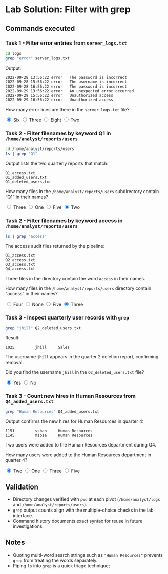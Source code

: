 ﻿# Lab Solution: Filter with grep

<!-- GitHub strips <style> tags. Using callouts/details instead for highlighting. -->
## Commands executed

### Task 1 - Filter error entries from `server_logs.txt`

```bash
cd logs
grep "error" server_logs.txt
```

Output:

```plaintext
2022-09-28 13:56:22 error   The password is incorrect
2022-09-28 15:56:22 error   The username is incorrect
2022-09-28 16:56:22 error   The password is incorrect
2022-09-29 13:56:22 error   An unexpected error occurred
2022-09-29 15:56:22 error   Unauthorized access
2022-09-29 16:56:22 error   Unauthorized access
```

<div class="mc-wrapper">
  <div class="mc-card">
    <div class="mc-rail" aria-hidden="true">
      <span class="mc-rail__dot"></span>
    </div>
    <div class="mc-content">
      <p class="mc-question">How many error lines are there in the <code>server_logs.txt</code> file?</p>
      <form class="mc-options">
        <label class="mc-option">
          <input type="radio" name="task1-errors" value="Six" checked />
          <span class="mc-option__radio"></span>
          <span class="mc-option__text">Six</span>
        </label>
        <label class="mc-option">
          <input type="radio" name="task1-errors" value="Three" />
          <span class="mc-option__radio"></span>
          <span class="mc-option__text">Three</span>
        </label>
        <label class="mc-option">
          <input type="radio" name="task1-errors" value="Eight" />
          <span class="mc-option__radio"></span>
          <span class="mc-option__text">Eight</span>
        </label>
        <label class="mc-option">
          <input type="radio" name="task1-errors" value="Two" />
          <span class="mc-option__radio"></span>
          <span class="mc-option__text">Two</span>
        </label>
      </form>
    </div>
  </div>
</div>



### Task 2 - Filter filenames by keyword Q1 in `/home/analyst/reports/users`

```bash
cd /home/analyst/reports/users
ls | grep "Q1"
```

Output lists the two quarterly reports that match:

```plaintext
Q1_access.txt
Q1_added_users.txt
Q1_deleted_users.txt
```

<div class="mc-wrapper">
  <div class="mc-card">
    <div class="mc-rail" aria-hidden="true">
      <span class="mc-rail__dot"></span>
    </div>
    <div class="mc-content">
      <p class="mc-question">How many files in the <code>/home/analyst/reports/users</code> subdirectory contain “Q1” in their names?</p>
      <form class="mc-options">
        <label class="mc-option">
          <input type="radio" name="task2-q1" value="Three" />
          <span class="mc-option__radio"></span>
          <span class="mc-option__text">Three</span>
        </label>
        <label class="mc-option">
          <input type="radio" name="task2-q1" value="One" />
          <span class="mc-option__radio"></span>
          <span class="mc-option__text">One</span>
        </label>
        <label class="mc-option">
          <input type="radio" name="task2-q1" value="Five" />
          <span class="mc-option__radio"></span>
          <span class="mc-option__text">Five</span>
        </label>
        <label class="mc-option">
          <input type="radio" name="task2-q1" value="Two" checked />
          <span class="mc-option__radio"></span>
          <span class="mc-option__text">Two</span>
        </label>
      </form>
  </div>
</div>

### Task 2 - Filter filenames by keyword access in `/home/analyst/reports/users`

```bash
ls | grep "access"
```

The access audit files returned by the pipeline:

```plaintext
Q1_access.txt
Q2_access.txt
Q3_access.txt
Q4_access.txt
```

Three files in the directory contain the word `access` in their names.

<div class="mc-wrapper">
  <div class="mc-card">
    <div class="mc-rail" aria-hidden="true">
      <span class="mc-rail__dot"></span>
    </div>
    <div class="mc-content">
      <p class="mc-question">How many files in the <code>/home/analyst/reports/users</code> directory contain “access” in their names?</p>
      <form class="mc-options">
        <label class="mc-option">
          <input type="radio" name="task2-access" value="Four" />
          <span class="mc-option__radio"></span>
          <span class="mc-option__text">Four</span>
        </label>
        <label class="mc-option">
          <input type="radio" name="task2-access" value="None" />
          <span class="mc-option__radio"></span>
          <span class="mc-option__text">None</span>
        </label>
        <label class="mc-option">
          <input type="radio" name="task2-access" value="Five" />
          <span class="mc-option__radio"></span>
          <span class="mc-option__text">Five</span>
        </label>
        <label class="mc-option">
          <input type="radio" name="task2-access" value="Three" checked />
          <span class="mc-option__radio"></span>
          <span class="mc-option__text">Three</span>
        </label>
      </form>
    </div>
  </div>
</div>

### Task 3 - Inspect quarterly user records with `grep`

```bash
grep "jhill" Q2_deleted_users.txt
```

Result:

```plaintext
1025         jhill     Sales
```

The username `jhill` appears in the quarter 2 deletion report, confirming removal.

<div class="mc-wrapper">
  <div class="mc-card">
    <div class="mc-rail" aria-hidden="true">
      <span class="mc-rail__dot"></span>
    </div>
    <div class="mc-content">
      <p class="mc-question">Did you find the username <code>jhill</code> in the <code>Q2_deleted_users.txt</code> file?</p>
      <form class="mc-options">
        <label class="mc-option">
          <input type="radio" name="task3-jhill" value="Yes" checked />
          <span class="mc-option__radio"></span>
          <span class="mc-option__text">Yes</span>
        </label>
        <label class="mc-option">
          <input type="radio" name="task3-jhill" value="No" />
          <span class="mc-option__radio"></span>
          <span class="mc-option__text">No</span>
        </label>
      </form>
  </div>
</div>

### Task 3 - Count new hires in Human Resources from `Q4_added_users.txt`

```bash
grep "Human Resources" Q4_added_users.txt
```

Output confirms the new hires for Human Resources in quarter 4:

```plaintext
1151         sshah     Human Resources
1145         msosa     Human Resources
```

Two users were added to the Human Resources department during Q4.

<div class="mc-wrapper">
  <div class="mc-card">
    <div class="mc-rail" aria-hidden="true">
      <span class="mc-rail__dot"></span>
    </div>
    <div class="mc-content">
      <p class="mc-question">How many users were added to the Human Resources department in quarter 4?</p>
      <form class="mc-options">
        <label class="mc-option">
          <input type="radio" name="task3-hr" value="Two" checked />
          <span class="mc-option__radio"></span>
          <span class="mc-option__text">Two</span>
        </label>
        <label class="mc-option">
          <input type="radio" name="task3-hr" value="One" />
          <span class="mc-option__radio"></span>
          <span class="mc-option__text">One</span>
        </label>
        <label class="mc-option">
          <input type="radio" name="task3-hr" value="Three" />
          <span class="mc-option__radio"></span>
          <span class="mc-option__text">Three</span>
        </label>
        <label class="mc-option">
          <input type="radio" name="task3-hr" value="Five" />
          <span class="mc-option__radio"></span>
          <span class="mc-option__text">Five</span>
        </label>
      </form>
  </div>
</div>

## Validation

- Directory changes verified with `pwd` at each pivot (`/home/analyst/logs` and `/home/analyst/reports/users`).
- `grep` output counts align with the multiple-choice checks in the lab interface.
- Command history documents exact syntax for reuse in future investigations.

## Notes

- Quoting multi-word search strings such as `"Human Resources"` prevents `grep` from treating the words separately.
- Piping `ls` into `grep` is a quick triage technique; 
